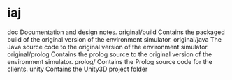 iaj
===

doc                 Documentation and design notes.
original/build      Contains the packaged build of the original version of the
                    environment simulator.
original/java       The Java source code to the original version of the environment
                    simulator.
original/prolog     Contains the prolog source to the original version of the
                    environment simulator.
prolog/ 			Contains the Prolog source code for the clients. 
unity               Contains the Unity3D project folder
